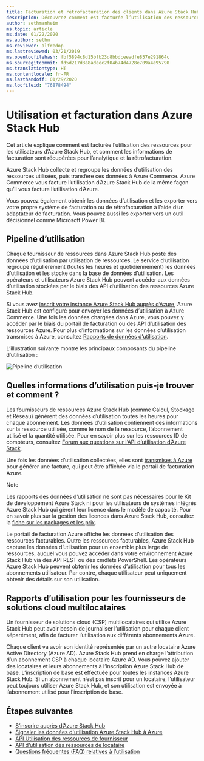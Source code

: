 ```yaml
---
title: Facturation et rétrofacturation des clients dans Azure Stack Hub
description: Découvrez comment est facturée l’utilisation des ressources pour les utilisateurs d’Azure Stack Hub, et comment les informations de facturation sont récupérées pour l’analytique et la rétrofacturation.
author: sethmanheim
ms.topic: article
ms.date: 01/22/2020
ms.author: sethm
ms.reviewer: alfredop
ms.lastreviewed: 03/21/2019
ms.openlocfilehash: fbf5894c8d15bfb23d8bbdceeadfe857e291864c
ms.sourcegitcommit: fd5d217d3a8adeec2f04b74d4728e709a4a95790
ms.translationtype: HT
ms.contentlocale: fr-FR
ms.lasthandoff: 01/29/2020
ms.locfileid: "76878494"
---
```

# <a name="usage-and-billing-in-azure-stack-hub"></a>Utilisation et facturation dans Azure Stack Hub

Cet article explique comment est facturée l’utilisation des ressources pour les utilisateurs d’Azure Stack Hub, et comment les informations de facturation sont récupérées pour l’analytique et la rétrofacturation.

Azure Stack Hub collecte et regroupe les données d’utilisation des ressources utilisées, puis transfère ces données à Azure Commerce. Azure Commerce vous facture l’utilisation d’Azure Stack Hub de la même façon qu’il vous facture l’utilisation d’Azure.

Vous pouvez également obtenir les données d’utilisation et les exporter vers votre propre système de facturation ou de rétrofacturation à l’aide d’un adaptateur de facturation. Vous pouvez aussi les exporter vers un outil décisionnel comme Microsoft Power BI.

## <a name="usage-pipeline"></a>Pipeline d’utilisation

Chaque fournisseur de ressources dans Azure Stack Hub poste des données d’utilisation par utilisation de ressources. Le service d’utilisation regroupe régulièrement (toutes les heures et quotidiennement) les données d’utilisation et les stocke dans la base de données d’utilisation. Les opérateurs et utilisateurs Azure Stack Hub peuvent accéder aux données d’utilisation stockées par le biais des API d’utilisation des ressources Azure Stack Hub.

Si vous avez [inscrit votre instance Azure Stack Hub auprès d’Azure](azure-stack-registration.md), Azure Stack Hub est configuré pour envoyer les données d’utilisation à Azure Commerce. Une fois les données chargées dans Azure, vous pouvez y accéder par le biais du portail de facturation ou des API d’utilisation des ressources Azure. Pour plus d’informations sur les données d’utilisation transmises à Azure, consultez [Rapports de données d’utilisation](azure-stack-usage-reporting.md).  

L’illustration suivante montre les principaux composants du pipeline d’utilisation :

![Pipeline d’utilisation](media/azure-stack-billing-and-chargeback/usagepipeline.png)

## <a name="what-usage-information-can-i-find-and-how"></a>Quelles informations d’utilisation puis-je trouver et comment ?

Les fournisseurs de ressources Azure Stack Hub (comme Calcul, Stockage et Réseau) génèrent des données d’utilisation toutes les heures pour chaque abonnement. Les données d’utilisation contiennent des informations sur la ressource utilisée, comme le nom de la ressource, l’abonnement utilisé et la quantité utilisée. Pour en savoir plus sur les ressources ID de compteurs, consultez [Forum aux questions sur l’API d’utilisation d’Azure Stack](azure-stack-usage-related-faq.md).

Une fois les données d’utilisation collectées, elles sont [transmises à Azure](azure-stack-usage-reporting.md) pour générer une facture, qui peut être affichée via le portail de facturation Azure.

> [!NOTE]  
> Les rapports des données d’utilisation ne sont pas nécessaires pour le Kit de développement Azure Stack ni pour les utilisateurs de systèmes intégrés Azure Stack Hub qui gèrent leur licence dans le modèle de capacité. Pour en savoir plus sur la gestion des licences dans Azure Stack Hub, consultez la [fiche sur les packages et les prix](https://azure.microsoft.com/mediahandler/files/resourcefiles/5bc3f30c-cd57-4513-989e-056325eb95e1/Azure-Stack-packaging-and-pricing-datasheet.pdf).

Le portail de facturation Azure affiche les données d’utilisation des ressources facturables. Outre les ressources facturables, Azure Stack Hub capture les données d’utilisation pour un ensemble plus large de ressources, auquel vous pouvez accéder dans votre environnement Azure Stack Hub via des API REST ou des cmdlets PowerShell. Les opérateurs Azure Stack Hub peuvent obtenir les données d’utilisation pour tous les abonnements utilisateur. Par contre, chaque utilisateur peut uniquement obtenir des détails sur son utilisation.

## <a name="usage-reporting-for-multi-tenant-cloud-solution-providers"></a>Rapports d’utilisation pour les fournisseurs de solutions cloud multilocataires

Un fournisseur de solutions cloud (CSP) multilocataires qui utilise Azure Stack Hub peut avoir besoin de journaliser l’utilisation pour chaque client séparément, afin de facturer l’utilisation aux différents abonnements Azure.

Chaque client va avoir son identité représentée par un autre locataire Azure Active Directory (Azure AD). Azure Stack Hub prend en charge l’attribution d’un abonnement CSP à chaque locataire Azure AD. Vous pouvez ajouter des locataires et leurs abonnements à l’inscription Azure Stack Hub de base. L’inscription de base est effectuée pour toutes les instances Azure Stack Hub. Si un abonnement n’est pas inscrit pour un locataire, l’utilisateur peut toujours utiliser Azure Stack Hub, et son utilisation est envoyée à l’abonnement utilisé pour l’inscription de base.

## <a name="next-steps"></a>Étapes suivantes

- [S’inscrire auprès d’Azure Stack Hub](azure-stack-registration.md)
- [Signaler les données d'utilisation Azure Stack Hub à Azure](azure-stack-usage-reporting.md)
- [API Utilisation des ressources de fournisseur](azure-stack-provider-resource-api.md)
- [API d’utilisation des ressources de locataire](azure-stack-tenant-resource-usage-api.md)
- [Questions fréquentes (FAQ) relatives à l’utilisation](azure-stack-usage-related-faq.md)
